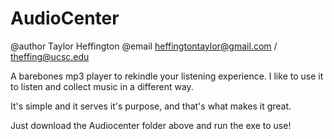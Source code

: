 # AudioCenter
@author Taylor Heffington
@email heffingtontaylor@gmail.com / theffing@ucsc.edu

A barebones mp3 player to rekindle your listening experience.
I like to use it to listen and collect music in a different way.

It's simple and it serves it's purpose, and that's what makes it great.

Just download the Audiocenter folder above and run the exe to use!